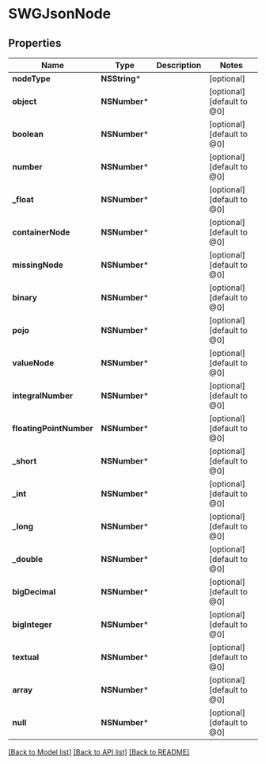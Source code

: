 # SWGJsonNode

## Properties
Name | Type | Description | Notes
------------ | ------------- | ------------- | -------------
**nodeType** | **NSString*** |  | [optional] 
**object** | **NSNumber*** |  | [optional] [default to @0]
**boolean** | **NSNumber*** |  | [optional] [default to @0]
**number** | **NSNumber*** |  | [optional] [default to @0]
**_float** | **NSNumber*** |  | [optional] [default to @0]
**containerNode** | **NSNumber*** |  | [optional] [default to @0]
**missingNode** | **NSNumber*** |  | [optional] [default to @0]
**binary** | **NSNumber*** |  | [optional] [default to @0]
**pojo** | **NSNumber*** |  | [optional] [default to @0]
**valueNode** | **NSNumber*** |  | [optional] [default to @0]
**integralNumber** | **NSNumber*** |  | [optional] [default to @0]
**floatingPointNumber** | **NSNumber*** |  | [optional] [default to @0]
**_short** | **NSNumber*** |  | [optional] [default to @0]
**_int** | **NSNumber*** |  | [optional] [default to @0]
**_long** | **NSNumber*** |  | [optional] [default to @0]
**_double** | **NSNumber*** |  | [optional] [default to @0]
**bigDecimal** | **NSNumber*** |  | [optional] [default to @0]
**bigInteger** | **NSNumber*** |  | [optional] [default to @0]
**textual** | **NSNumber*** |  | [optional] [default to @0]
**array** | **NSNumber*** |  | [optional] [default to @0]
**null** | **NSNumber*** |  | [optional] [default to @0]

[[Back to Model list]](../README.md#documentation-for-models) [[Back to API list]](../README.md#documentation-for-api-endpoints) [[Back to README]](../README.md)


